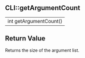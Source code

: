 ## CLI::getArgumentCount

| | 
| --- |
| int getArgumentCount() |

## Return Value 
Returns the size of the argument list.